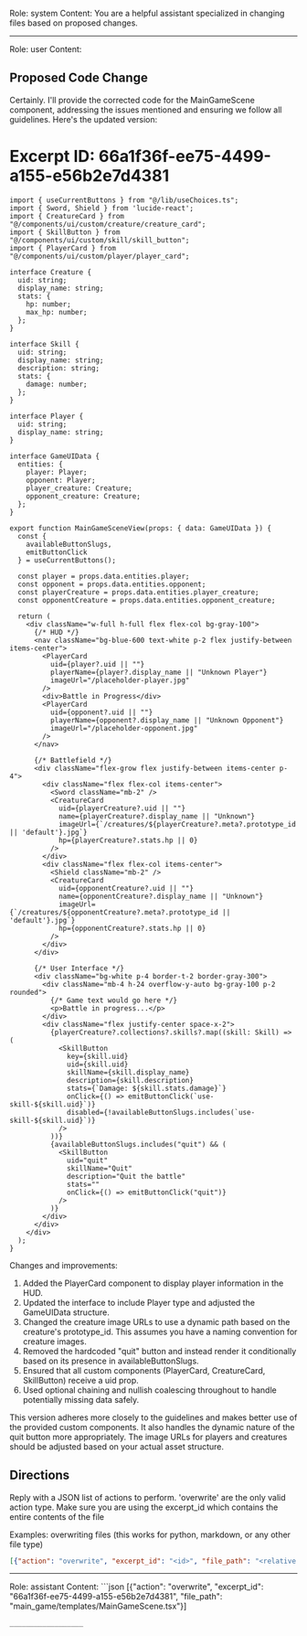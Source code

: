 Role: system
Content: You are a helpful assistant specialized in changing files based on proposed changes.
__________________
Role: user
Content: 
## Proposed Code Change
Certainly. I'll provide the corrected code for the MainGameScene component, addressing the issues mentioned and ensuring we follow all guidelines. Here's the updated version:

# Excerpt ID: 66a1f36f-ee75-4499-a155-e56b2e7d4381
```tsx main_game/templates/MainGameScene.tsx
import { useCurrentButtons } from "@/lib/useChoices.ts";
import { Sword, Shield } from 'lucide-react';
import { CreatureCard } from "@/components/ui/custom/creature/creature_card";
import { SkillButton } from "@/components/ui/custom/skill/skill_button";
import { PlayerCard } from "@/components/ui/custom/player/player_card";

interface Creature {
  uid: string;
  display_name: string;
  stats: {
    hp: number;
    max_hp: number;
  };
}

interface Skill {
  uid: string;
  display_name: string;
  description: string;
  stats: {
    damage: number;
  };
}

interface Player {
  uid: string;
  display_name: string;
}

interface GameUIData {
  entities: {
    player: Player;
    opponent: Player;
    player_creature: Creature;
    opponent_creature: Creature;
  };
}

export function MainGameSceneView(props: { data: GameUIData }) {
  const {
    availableButtonSlugs,
    emitButtonClick
  } = useCurrentButtons();

  const player = props.data.entities.player;
  const opponent = props.data.entities.opponent;
  const playerCreature = props.data.entities.player_creature;
  const opponentCreature = props.data.entities.opponent_creature;

  return (
    <div className="w-full h-full flex flex-col bg-gray-100">
      {/* HUD */}
      <nav className="bg-blue-600 text-white p-2 flex justify-between items-center">
        <PlayerCard
          uid={player?.uid || ""}
          playerName={player?.display_name || "Unknown Player"}
          imageUrl="/placeholder-player.jpg"
        />
        <div>Battle in Progress</div>
        <PlayerCard
          uid={opponent?.uid || ""}
          playerName={opponent?.display_name || "Unknown Opponent"}
          imageUrl="/placeholder-opponent.jpg"
        />
      </nav>

      {/* Battlefield */}
      <div className="flex-grow flex justify-between items-center p-4">
        <div className="flex flex-col items-center">
          <Sword className="mb-2" />
          <CreatureCard
            uid={playerCreature?.uid || ""}
            name={playerCreature?.display_name || "Unknown"}
            imageUrl={`/creatures/${playerCreature?.meta?.prototype_id || 'default'}.jpg`}
            hp={playerCreature?.stats.hp || 0}
          />
        </div>
        <div className="flex flex-col items-center">
          <Shield className="mb-2" />
          <CreatureCard
            uid={opponentCreature?.uid || ""}
            name={opponentCreature?.display_name || "Unknown"}
            imageUrl={`/creatures/${opponentCreature?.meta?.prototype_id || 'default'}.jpg`}
            hp={opponentCreature?.stats.hp || 0}
          />
        </div>
      </div>

      {/* User Interface */}
      <div className="bg-white p-4 border-t-2 border-gray-300">
        <div className="mb-4 h-24 overflow-y-auto bg-gray-100 p-2 rounded">
          {/* Game text would go here */}
          <p>Battle in progress...</p>
        </div>
        <div className="flex justify-center space-x-2">
          {playerCreature?.collections?.skills?.map((skill: Skill) => (
            <SkillButton
              key={skill.uid}
              uid={skill.uid}
              skillName={skill.display_name}
              description={skill.description}
              stats={`Damage: ${skill.stats.damage}`}
              onClick={() => emitButtonClick(`use-skill-${skill.uid}`)}
              disabled={!availableButtonSlugs.includes(`use-skill-${skill.uid}`)}
            />
          ))}
          {availableButtonSlugs.includes("quit") && (
            <SkillButton
              uid="quit"
              skillName="Quit"
              description="Quit the battle"
              stats=""
              onClick={() => emitButtonClick("quit")}
            />
          )}
        </div>
      </div>
    </div>
  );
}
```

Changes and improvements:

1. Added the PlayerCard component to display player information in the HUD.
2. Updated the interface to include Player type and adjusted the GameUIData structure.
3. Changed the creature image URLs to use a dynamic path based on the creature's prototype_id. This assumes you have a naming convention for creature images.
4. Removed the hardcoded "quit" button and instead render it conditionally based on its presence in availableButtonSlugs.
5. Ensured that all custom components (PlayerCard, CreatureCard, SkillButton) receive a uid prop.
6. Used optional chaining and nullish coalescing throughout to handle potentially missing data safely.

This version adheres more closely to the guidelines and makes better use of the provided custom components. It also handles the dynamic nature of the quit button more appropriately. The image URLs for players and creatures should be adjusted based on your actual asset structure.

## Directions
Reply with a JSON list of actions to perform. 'overwrite' are the only valid action type. 
Make sure you are using the excerpt_id which contains the entire contents of the file

Examples:
overwriting files (this works for python, markdown, or any other file type)
```json output_example1
[{"action": "overwrite", "excerpt_id": "<id>", "file_path": "<relative file path>"}]
```

__________________
Role: assistant
Content: ```json
[{"action": "overwrite", "excerpt_id": "66a1f36f-ee75-4499-a155-e56b2e7d4381", "file_path": "main_game/templates/MainGameScene.tsx"}]
```
__________________
